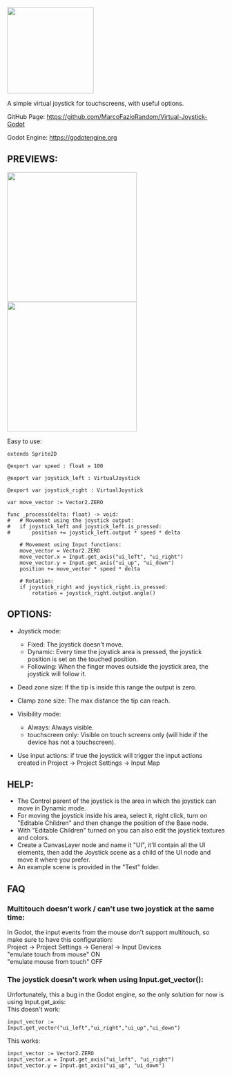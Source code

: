 
<img src="previews/icon.png" width="200">

A simple virtual joystick for touchscreens, with useful options.

GitHub Page: https://github.com/MarcoFazioRandom/Virtual-Joystick-Godot

Godot Engine: https://godotengine.org

## PREVIEWS:

<img src="previews/preview1.png" width="300">    <img src="previews/preview2.png" width="300">

Easy to use:

```GDScript
extends Sprite2D

@export var speed : float = 100

@export var joystick_left : VirtualJoystick

@export var joystick_right : VirtualJoystick

var move_vector := Vector2.ZERO

func _process(delta: float) -> void:
#	# Movement using the joystick output:
#	if joystick_left and joystick_left.is_pressed:
#		position += joystick_left.output * speed * delta

	# Movement using Input functions:
	move_vector = Vector2.ZERO
	move_vector.x = Input.get_axis("ui_left", "ui_right")
	move_vector.y = Input.get_axis("ui_up", "ui_down")
	position += move_vector * speed * delta

	# Rotation:
	if joystick_right and joystick_right.is_pressed:
		rotation = joystick_right.output.angle()
```


## OPTIONS:

- Joystick mode:
	- Fixed: The joystick doesn't move.
	- Dynamic: Every time the joystick area is pressed, the joystick position is set on the touched position.
	- Following: When the finger moves outside the joystick area, the joystick will follow it.

- Dead zone size: If the tip is inside this range the output is zero.

- Clamp zone size: The max distance the tip can reach.

- Visibility mode:
	- Always: Always visible.
	- touchscreen only: Visible on touch screens only (will hide if the device has not a touchscreen).

- Use input actions: if true the joystick will trigger the input actions created in Project -> Project Settings -> Input Map

## HELP:
- The Control parent of the joystick is the area in which the joystick can move in Dynamic mode.
- For moving the joystick inside his area, select it, right click, turn on "Editable Children" and then change the position of the Base node.
- With "Editable Children" turned on you can also edit the joystick textures and colors.
- Create a CanvasLayer node and name it "UI", it'll contain all the UI elements, then add the Joystick scene as a child of the UI node and move it where you prefer.
- An example scene is provided in the "Test" folder.

## FAQ
### Multitouch doesn't work / can't use two joystick at the same time:
In Godot, the input events from the mouse don't support multitouch, so make sure to have this configuration:  
Project -> Project Settings -> General -> Input Devices  
"emulate touch from mouse" ON  
"emulate mouse from touch" OFF  

### The joystick doesn't work when using Input.get_vector():
Unfortunately, this a bug in the Godot engine, so the only solution for now is using Input.get_axis:  
This doesn't work:
```gdscript
input_vector := Input.get_vector("ui_left","ui_right","ui_up","ui_down")
```  
This works:
```gdscript
input_vector := Vector2.ZERO
input_vector.x = Input.get_axis("ui_left", "ui_right")
input_vector.y = Input.get_axis("ui_up", "ui_down")
```
